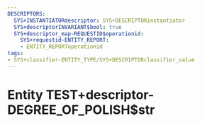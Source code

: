 ```yaml
---
DESCRIPTORS:
  SYS+INSTANTIATORdescriptor: SYS+DESCRIPTORinstantiator
  SYS+descriptorINVARIANT$bool: true
  SYS+descriptor_map-REQUESTID$operationid:
    SYS+requestid-ENTITY_REPORT:
    - ENTITY_REPORToperationid
tags:
- SYS+classifier-ENTITY_TYPE/SYS+DESCRIPTORclassifier_value
---
```

# Entity TEST+descriptor-DEGREE_OF_POLISH$str

